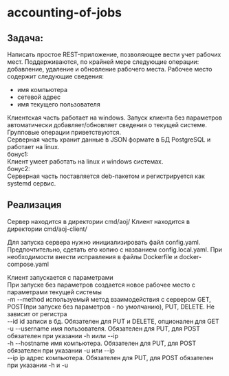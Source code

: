 # accounting-of-jobs

## Задача:

Написать простое REST-приложение, позволяющее вести учет рабочих мест.
Поддерживаются, по крайней мере следующие операции: добавление, удаление и обновление рабочего места.
Рабочее место содержит следующие сведения:
- имя компьютера
- сетевой адрес
- имя текущего пользователя

Клиентская часть работает на windows. Запуск клиента без параметров автоматически добавляет/обновляет сведения о текущей системе. Групповые операции приветствуются.  
Серверная часть хранит данные в JSON формате в БД PostgreSQL и работает на linux.  
бонус1:  
Клиент умеет работать на linux и windows системах.  
бонус2:  
Серверная часть поставляется deb-пакетом и регистрируется как systemd сервис.

## Реализация

Сервер находится в директории cmd/aoj/
Клиент находится в директории cmd/aoj-client/

Для запуска сервера нужно инициализировать файл config.yaml. Предпочтительно, сдетать его копию с названием config.local.yaml. При необходимости внести исправления в файлы Dockerfile и docker-compose.yaml

Клиент запускается с параметрами  
При запуске без параметров создается новое рабочее место с параметрами текущей системы  
-m --method используемый метод взаимодействия с сервером GET, POST(при запуске без параметров - по умолчанию), PUT, DELETE. Не зависит от регистра  
--id id записи в бд. Обязателен для PUT и DELETE, опционален для GET  
-u --username имя пользователя. Обязателен для PUT, для POST обязателен при указании -h иили --ip  
-h --hostname имя компьютера. Обязателен для PUT, для POST обязателен при указании -u или --ip  
--ip ip адрес компьютера. Обязателен для PUT, для POST обязателен при указании -h и -u  
